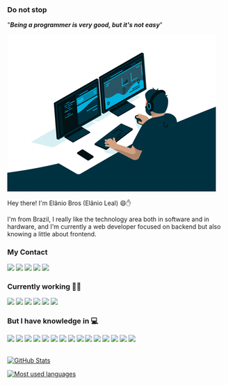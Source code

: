 ### Do not stop
"***Being a programmer is very good, but it's not easy***"

 ![Programer](./asset/coding.gif)

Hey there! I'm Elânio Bros (Elânio Leal) 😄✋

I'm from Brazil, I really like the technology area both in software and in hardware, and I'm currently a web developer focused on backend but also knowing a little about frontend.

### My Contact
 [<img src="https://img.shields.io/badge/LinkedIn-0077B5?style=for-the-badge&logo=linkedin&logoColor=white" />](https://www.linkedin.com/in/el%C3%A2nio-leal-alves-5503b2186/) 
[<img src = "https://img.shields.io/badge/instagram-%23E4405F.svg?&style=for-the-badge&logo=instagram&logoColor=white">](https://www.instagram.com/elaniobros/) 
[<img src = "https://img.shields.io/badge/Stack_Overflow-FE7A16?style=for-the-badge&logo=stack-overflow&logoColor=white">](https://stackoverflow.com/users/13290552/el%c3%a2nio)
[<img src = "https://img.shields.io/badge/Stack_Overflow_Portugu%C3%AAs-FE7A16?style=for-the-badge&logo=stack-overflow&logoColor=white">](https://pt.stackoverflow.com/users/149196/el%c3%a2nio#)
[<img src="https://img.shields.io/badge/elaniobros@hotmail-blue?style=for-the-badge&logo=microsoft&logoColor=white" />](mailto:elaniobros@hotmail.com)

### Currently working 👨‍💻
<div>
 <img src="https://img.shields.io/badge/PHP-777BB4?style=for-the-badge&logo=php&logoColor=white"/>
 <img src="https://img.shields.io/badge/JavaScript-F7DF1E?style=for-the-badge&logo=javascript&logoColor=black"/>
 <img src="https://img.shields.io/badge/Html5-orange?style=for-the-badge&logo=html5&logoColor=white"/>
 <img src="https://img.shields.io/badge/css3-yellow?style=for-the-badge&logo=css3&logoColor=white"/>
 <img src="https://img.shields.io/badge/mysql-blue?style=for-the-badge&logo=mysql&logoColor=orange"/>
 <img src="https://img.shields.io/badge/Docker-2CA5E0?style=for-the-badge&logo=docker&logoColor=white"/>
</div>

### But I have knowledge in 💻
<div>
 <img width="40" src="https://cdn.jsdelivr.net/gh/devicons/devicon/icons/php/php-plain.svg" />
 <img width="40" src="https://cdn.jsdelivr.net/gh/devicons/devicon/icons/html5/html5-plain.svg" />
 <img width="40" src="https://cdn.jsdelivr.net/gh/devicons/devicon/icons/css3/css3-plain.svg" />
 <img width="40" src="https://cdn.jsdelivr.net/gh/devicons/devicon/icons/javascript/javascript-plain.svg" />
 <img width="40" src="https://cdn.jsdelivr.net/gh/devicons/devicon/icons/python/python-original-wordmark.svg" />
 <img width="40" src="https://cdn.jsdelivr.net/gh/devicons/devicon/icons/java/java-original-wordmark.svg" />
 <img width="40" src="https://cdn.jsdelivr.net/gh/devicons/devicon/icons/c/c-original.svg" />
 <img width="40" src="https://cdn.jsdelivr.net/gh/devicons/devicon/icons/cplusplus/cplusplus-original.svg" />
 <img width="40" src="https://cdn.jsdelivr.net/gh/devicons/devicon/icons/mysql/mysql-original-wordmark.svg" />
 <img width="40" src="https://cdn.jsdelivr.net/gh/devicons/devicon/icons/postgresql/postgresql-original.svg" />
 <img width="40" src="https://cdn.jsdelivr.net/gh/devicons/devicon/icons/docker/docker-original.svg" />
 <img width="40" src="https://cdn.jsdelivr.net/gh/devicons/devicon/icons/apache/apache-original-wordmark.svg" />
 <img width="40" src="https://cdn.jsdelivr.net/gh/devicons/devicon/icons/linux/linux-original.svg" />          
 <img width="40" src="https://cdn.jsdelivr.net/gh/devicons/devicon/icons/bash/bash-original.svg" />
 <img width="40" src="https://cdn.jsdelivr.net/gh/devicons/devicon/icons/arduino/arduino-original-wordmark.svg" />
</div>
<br>

<a href="https://github.com/Elanio-Bros">

![GitHub Stats](https://github-readme-stats.vercel.app/api?username=elanio-bros&hide_border=true&show_icons=true&include_all_commits=false&count_private=true&line_height=24&text_color=ffffff&icon_color=ffffff&bg_color=0,4691FA,E34F39&title_color=ffffff)

![Most used languages](https://github-readme-stats.vercel.app/api/top-langs/?username=elanio-bros&hide=html&hide_border=true&card_width=320&layout=compact&langs_count=4&text_color=ffffff&icon_color=ffffff&bg_color=0,4691FA,E34F39&title_color=ffffff)
</a>

